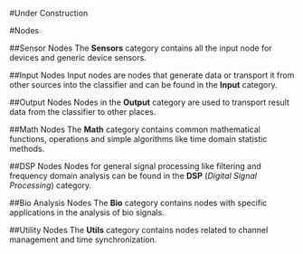#Under Construction

#Nodes

##Sensor Nodes
The **Sensors** category contains all the input node for devices and generic device sensors.

##Input Nodes
Input nodes are nodes that generate data or transport it from other sources into the classifier and can be found in the **Input** category.

##Output Nodes
Nodes in the **Output** category are used to transport result data from the classifier to other places. 

##Math Nodes
The **Math** category contains common mathematical functions, operations and simple algorithms like time domain statistic methods. 

##DSP Nodes
Nodes for general signal processing like filtering and frequency domain analysis can be found in the **DSP** (*Digital Signal Processing*) category.  

##Bio Analysis Nodes
The **Bio** category contains nodes with specific applications in the analysis of bio signals.

##Utility Nodes
The **Utils** category contains nodes related to channel management and time synchronization. 